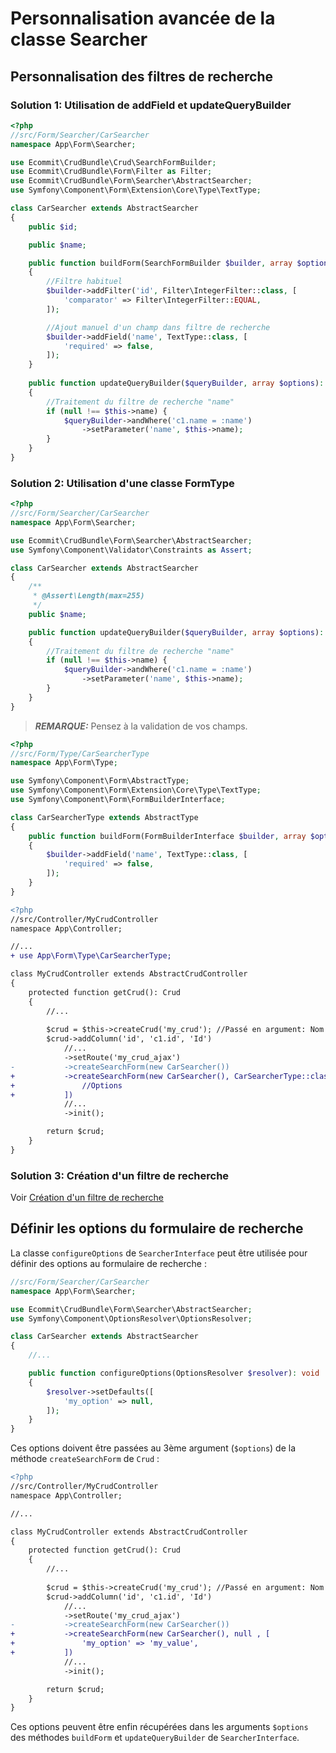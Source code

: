 # Personnalisation avancée de la classe Searcher

## Personnalisation des filtres de recherche

### Solution 1: Utilisation de addField et updateQueryBuilder

```php
<?php
//src/Form/Searcher/CarSearcher
namespace App\Form\Searcher;

use Ecommit\CrudBundle\Crud\SearchFormBuilder;
use Ecommit\CrudBundle\Form\Filter as Filter;
use Ecommit\CrudBundle\Form\Searcher\AbstractSearcher;
use Symfony\Component\Form\Extension\Core\Type\TextType;

class CarSearcher extends AbstractSearcher
{
    public $id;

    public $name;

    public function buildForm(SearchFormBuilder $builder, array $options): void
    {
        //Filtre habituel
        $builder->addFilter('id', Filter\IntegerFilter::class, [
            'comparator' => Filter\IntegerFilter::EQUAL,
        ]);

        //Ajout manuel d'un champ dans filtre de recherche
        $builder->addField('name', TextType::class, [
            'required' => false,
        ]);
    }
    
    public function updateQueryBuilder($queryBuilder, array $options): void
    {
        //Traitement du filtre de recherche "name"
        if (null !== $this->name) {
            $queryBuilder->andWhere('c1.name = :name')
                ->setParameter('name', $this->name);
        }
    }
}
```

### Solution 2: Utilisation d'une classe FormType

```php
<?php
//src/Form/Searcher/CarSearcher
namespace App\Form\Searcher;

use Ecommit\CrudBundle\Form\Searcher\AbstractSearcher;
use Symfony\Component\Validator\Constraints as Assert;

class CarSearcher extends AbstractSearcher
{
    /**
     * @Assert\Length(max=255)
     */
    public $name;

    public function updateQueryBuilder($queryBuilder, array $options): void
    {
        //Traitement du filtre de recherche "name"
        if (null !== $this->name) {
            $queryBuilder->andWhere('c1.name = :name')
                ->setParameter('name', $this->name);
        }
    }
}
```

> **_REMARQUE:_**  Pensez à la validation de vos champs.


```php
<?php
//src/Form/Type/CarSearcherType
namespace App\Form\Type;

use Symfony\Component\Form\AbstractType;
use Symfony\Component\Form\Extension\Core\Type\TextType;
use Symfony\Component\Form\FormBuilderInterface;

class CarSearcherType extends AbstractType
{
    public function buildForm(FormBuilderInterface $builder, array $options): void
    {
        $builder->addField('name', TextType::class, [
            'required' => false,
        ]);
    }
}
```

```diff
<?php
//src/Controller/MyCrudController
namespace App\Controller;

//...
+ use App\Form\Type\CarSearcherType;

class MyCrudController extends AbstractCrudController
{
    protected function getCrud(): Crud
    {
        //...
        
        $crud = $this->createCrud('my_crud'); //Passé en argument: Nom du CRUD
        $crud->addColumn('id', 'c1.id', 'Id')
            //...
            ->setRoute('my_crud_ajax')
-           ->createSearchForm(new CarSearcher())
+           ->createSearchForm(new CarSearcher(), CarSearcherType::class , [
+               //Options
+           ])
            //...
            ->init();

        return $crud;
    }
}
```

### Solution 3: Création d'un filtre de recherche

Voir [Création d'un filtre de recherche](create_filter.md)


## Définir les options du formulaire de recherche

La classe `configureOptions` de `SearcherInterface` peut être utilisée pour définir des options au formulaire de recherche :

```php
//src/Form/Searcher/CarSearcher
namespace App\Form\Searcher;

use Ecommit\CrudBundle\Form\Searcher\AbstractSearcher;
use Symfony\Component\OptionsResolver\OptionsResolver;

class CarSearcher extends AbstractSearcher
{
    //...

    public function configureOptions(OptionsResolver $resolver): void
    {
        $resolver->setDefaults([
            'my_option' => null,
        ]);
    }
}
```

Ces options doivent être passées au 3ème argument (`$options`) de la méthode `createSearchForm` de `Crud` :

```diff
<?php
//src/Controller/MyCrudController
namespace App\Controller;

//...

class MyCrudController extends AbstractCrudController
{
    protected function getCrud(): Crud
    {
        //...
        
        $crud = $this->createCrud('my_crud'); //Passé en argument: Nom du CRUD
        $crud->addColumn('id', 'c1.id', 'Id')
            //...
            ->setRoute('my_crud_ajax')
-           ->createSearchForm(new CarSearcher())
+           ->createSearchForm(new CarSearcher(), null , [
+               'my_option' => 'my_value',
+           ])
            //...
            ->init();

        return $crud;
    }
}
```

Ces options peuvent être enfin récupérées dans les arguments `$options` des méthodes `buildForm` et `updateQueryBuilder` de `SearcherInterface`.
